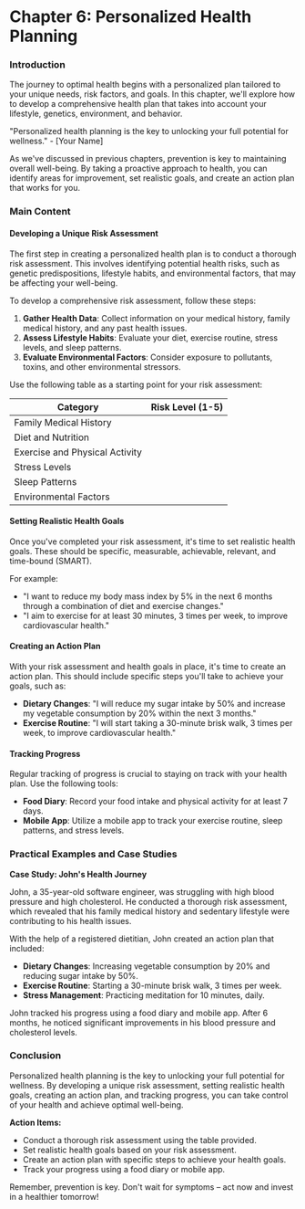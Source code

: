 **Chapter 6: Personalized Health Planning**
=====================================

### Introduction

The journey to optimal health begins with a personalized plan tailored to your unique needs, risk factors, and goals. In this chapter, we'll explore how to develop a comprehensive health plan that takes into account your lifestyle, genetics, environment, and behavior.

"Personalized health planning is the key to unlocking your full potential for wellness." - [Your Name]

As we've discussed in previous chapters, prevention is key to maintaining overall well-being. By taking a proactive approach to health, you can identify areas for improvement, set realistic goals, and create an action plan that works for you.

### Main Content

#### Developing a Unique Risk Assessment

The first step in creating a personalized health plan is to conduct a thorough risk assessment. This involves identifying potential health risks, such as genetic predispositions, lifestyle habits, and environmental factors, that may be affecting your well-being.

To develop a comprehensive risk assessment, follow these steps:

1. **Gather Health Data**: Collect information on your medical history, family medical history, and any past health issues.
2. **Assess Lifestyle Habits**: Evaluate your diet, exercise routine, stress levels, and sleep patterns.
3. **Evaluate Environmental Factors**: Consider exposure to pollutants, toxins, and other environmental stressors.

Use the following table as a starting point for your risk assessment:

| Category | Risk Level (1-5) |
| --- | --- |
| Family Medical History |  |
| Diet and Nutrition |  |
| Exercise and Physical Activity |  |
| Stress Levels |  |
| Sleep Patterns |  |
| Environmental Factors |  |

#### Setting Realistic Health Goals

Once you've completed your risk assessment, it's time to set realistic health goals. These should be specific, measurable, achievable, relevant, and time-bound (SMART).

For example:

* "I want to reduce my body mass index by 5% in the next 6 months through a combination of diet and exercise changes."
* "I aim to exercise for at least 30 minutes, 3 times per week, to improve cardiovascular health."

#### Creating an Action Plan

With your risk assessment and health goals in place, it's time to create an action plan. This should include specific steps you'll take to achieve your goals, such as:

* **Dietary Changes**: "I will reduce my sugar intake by 50% and increase my vegetable consumption by 20% within the next 3 months."
* **Exercise Routine**: "I will start taking a 30-minute brisk walk, 3 times per week, to improve cardiovascular health."

#### Tracking Progress

Regular tracking of progress is crucial to staying on track with your health plan. Use the following tools:

* **Food Diary**: Record your food intake and physical activity for at least 7 days.
* **Mobile App**: Utilize a mobile app to track your exercise routine, sleep patterns, and stress levels.

### Practical Examples and Case Studies

**Case Study: John's Health Journey**

John, a 35-year-old software engineer, was struggling with high blood pressure and high cholesterol. He conducted a thorough risk assessment, which revealed that his family medical history and sedentary lifestyle were contributing to his health issues.

With the help of a registered dietitian, John created an action plan that included:

* **Dietary Changes**: Increasing vegetable consumption by 20% and reducing sugar intake by 50%.
* **Exercise Routine**: Starting a 30-minute brisk walk, 3 times per week.
* **Stress Management**: Practicing meditation for 10 minutes, daily.

John tracked his progress using a food diary and mobile app. After 6 months, he noticed significant improvements in his blood pressure and cholesterol levels.

### Conclusion

Personalized health planning is the key to unlocking your full potential for wellness. By developing a unique risk assessment, setting realistic health goals, creating an action plan, and tracking progress, you can take control of your health and achieve optimal well-being.

**Action Items:**

* Conduct a thorough risk assessment using the table provided.
* Set realistic health goals based on your risk assessment.
* Create an action plan with specific steps to achieve your health goals.
* Track your progress using a food diary or mobile app.

Remember, prevention is key. Don't wait for symptoms – act now and invest in a healthier tomorrow!

